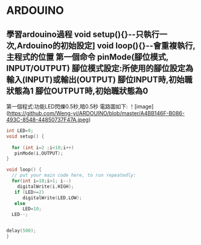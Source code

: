 # ARDOUINO
學習ardouino過程
void setup(){}--只執行一次,Ardouino的初始設定]
void loop(){}--會重複執行,主程式的位置
第一個命令
pinMode(腳位模式, INPUT/OUTPUT)
腳位模式設定:所使用的腳位設定為輸入(INPUT)或輸出(OUTPUT)
腳位INPUT時,初始職狀態為1
腳位OUTPUT時,初始職狀態為0
-------------------------------------------
第一個程式:功能LED閃爍0.5秒,暗0.5秒
電路圖如下:
！[image] (https://github.com/Weng-yi/ARDOUINO/blob/master/A4BB146F-B086-493C-8548-44850737F47A.jpeg)
```C++
int LED=9;
void setup() {
 
  for (int i=2 ;i<10;i++)
   pinMode(i,OUTPUT);
}

void loop() {
  // put your main code here, to run repeatedly:
  for(int i=10;i>1; i--)
    digitalWrite(i,HIGH);
   if (LED>=2)
      digitalWrite(LED,LOW);
   else
      LED=10;
  LED--;  


delay(500);
}


```

